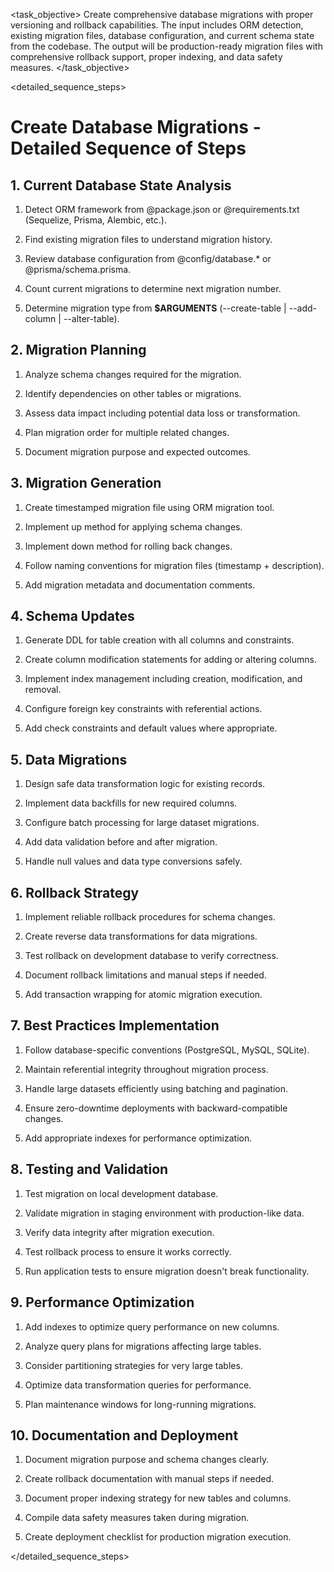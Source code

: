<task name="Create Database Migrations">

<task_objective>
Create comprehensive database migrations with proper versioning and rollback capabilities. The input includes ORM detection, existing migration files, database configuration, and current schema state from the codebase. The output will be production-ready migration files with comprehensive rollback support, proper indexing, and data safety measures.
</task_objective>

<detailed_sequence_steps>
# Create Database Migrations - Detailed Sequence of Steps

## 1. Current Database State Analysis

1. Detect ORM framework from @package.json or @requirements.txt (Sequelize, Prisma, Alembic, etc.).

2. Find existing migration files to understand migration history.

3. Review database configuration from @config/database.* or @prisma/schema.prisma.

4. Count current migrations to determine next migration number.

5. Determine migration type from **$ARGUMENTS** (--create-table | --add-column | --alter-table).

## 2. Migration Planning

1. Analyze schema changes required for the migration.

2. Identify dependencies on other tables or migrations.

3. Assess data impact including potential data loss or transformation.

4. Plan migration order for multiple related changes.

5. Document migration purpose and expected outcomes.

## 3. Migration Generation

1. Create timestamped migration file using ORM migration tool.

2. Implement up method for applying schema changes.

3. Implement down method for rolling back changes.

4. Follow naming conventions for migration files (timestamp + description).

5. Add migration metadata and documentation comments.

## 4. Schema Updates

1. Generate DDL for table creation with all columns and constraints.

2. Create column modification statements for adding or altering columns.

3. Implement index management including creation, modification, and removal.

4. Configure foreign key constraints with referential actions.

5. Add check constraints and default values where appropriate.

## 5. Data Migrations

1. Design safe data transformation logic for existing records.

2. Implement data backfills for new required columns.

3. Configure batch processing for large dataset migrations.

4. Add data validation before and after migration.

5. Handle null values and data type conversions safely.

## 6. Rollback Strategy

1. Implement reliable rollback procedures for schema changes.

2. Create reverse data transformations for data migrations.

3. Test rollback on development database to verify correctness.

4. Document rollback limitations and manual steps if needed.

5. Add transaction wrapping for atomic migration execution.

## 7. Best Practices Implementation

1. Follow database-specific conventions (PostgreSQL, MySQL, SQLite).

2. Maintain referential integrity throughout migration process.

3. Handle large datasets efficiently using batching and pagination.

4. Ensure zero-downtime deployments with backward-compatible changes.

5. Add appropriate indexes for performance optimization.

## 8. Testing and Validation

1. Test migration on local development database.

2. Validate migration in staging environment with production-like data.

3. Verify data integrity after migration execution.

4. Test rollback process to ensure it works correctly.

5. Run application tests to ensure migration doesn't break functionality.

## 9. Performance Optimization

1. Add indexes to optimize query performance on new columns.

2. Analyze query plans for migrations affecting large tables.

3. Consider partitioning strategies for very large tables.

4. Optimize data transformation queries for performance.

5. Plan maintenance windows for long-running migrations.

## 10. Documentation and Deployment

1. Document migration purpose and schema changes clearly.

2. Create rollback documentation with manual steps if needed.

3. Document proper indexing strategy for new tables and columns.

4. Compile data safety measures taken during migration.

5. Create deployment checklist for production migration execution.

</detailed_sequence_steps>

</task>
